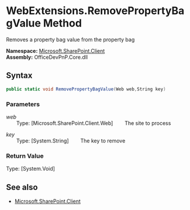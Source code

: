 # WebExtensions.RemovePropertyBagValue Method  
Removes a property bag value from the property bag  

**Namespace:** [Microsoft.SharePoint.Client](Microsoft.SharePoint.Client.md)  
**Assembly:** OfficeDevPnP.Core.dll  
## Syntax
```C#
public static void RemovePropertyBagValue(Web web,String key)
```
### Parameters
*web*  
&emsp;&emsp;Type: [Microsoft.SharePoint.Client.Web] 
&emsp;&emsp;The site to process  
  
*key*  
&emsp;&emsp;Type: [System.String] 
&emsp;&emsp;The key to remove  
  
### Return Value
Type: [System.Void]  

## See also
- [Microsoft.SharePoint.Client](Microsoft.SharePoint.Client.md)
